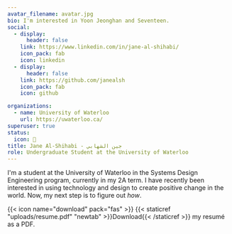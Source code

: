 ```yaml
---
avatar_filename: avatar.jpg
bio: I'm interested in Yoon Jeonghan and Seventeen.
social:
  - display:
      header: false
    link: https://www.linkedin.com/in/jane-al-shihabi/
    icon_pack: fab
    icon: linkedin
  - display:
      header: false
    link: https://github.com/janealsh
    icon_pack: fab
    icon: github

organizations:
  - name: University of Waterloo
    url: https://uwaterloo.ca/
superuser: true
status:
  icon: 👹
title: Jane Al-Shihabi - جين الشهابي
role: Undergraduate Student at the University of Waterloo
---
```


I'm a student at the University of Waterloo in the Systems Design Engineering program, currently in my 2A term. I have recently been interested in using technology and design to create positive change in the world. Now, my next step is to figure out _how_.

{{< icon name="download" pack="fas" >}} {{< staticref "uploads/resume.pdf" "newtab" >}}Download{{< /staticref >}} my resumé as a PDF.
